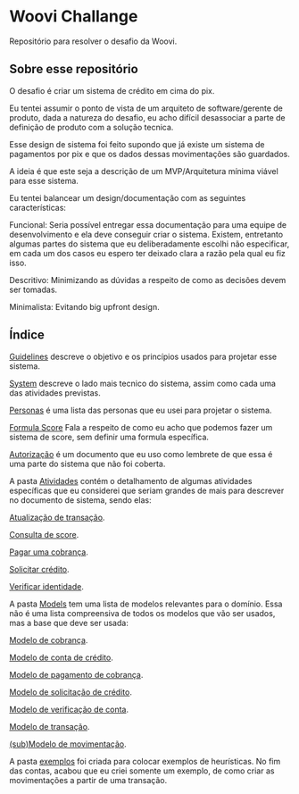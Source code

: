 # Woovi Challange

Repositório para resolver o desafio da Woovi.



## Sobre esse repositório

O desafio é criar um sistema de crédito em cima do pix.

Eu tentei assumir o ponto de vista de um arquiteto de software/gerente de produto, dada a natureza do desafio, eu acho difícil desassociar a parte de definição de produto com a solução tecnica.

Esse design de sistema foi feito supondo que já existe um sistema de pagamentos por pix e que os dados dessas movimentações são guardados.

A ideia é que este seja a descrição de um MVP/Arquitetura mínima viável para esse sistema.

Eu tentei balancear um design/documentação com as seguintes características:

Funcional: Seria possível entregar essa documentação para uma equipe de desenvolvimento e ela deve conseguir criar o sistema. Existem, entretanto algumas partes do sistema que eu deliberadamente escolhi não especificar, em cada um dos casos eu espero ter deixado clara a razão pela qual eu fiz isso.

Descritivo: Minimizando as dúvidas a respeito de como as decisões devem ser tomadas.

Minimalista: Evitando big upfront design.



## Índice

<a href="./guidelines.md">Guidelines</a> descreve o objetivo e os princípios usados para projetar esse sistema.

<a href="./system.md">System</a> descreve o lado mais tecnico do sistema, assim como cada uma das atividades previstas.

<a href="./personas.md">Personas</a> é uma lista das personas que eu usei para projetar o sistema.


<a href="./formula_score.md">Formula Score</a> Fala a respeito de como eu acho que podemos fazer um sistema de score, sem definir uma formula específica.

<a href="./autorizacao.md">Autorização</a> é um documento que eu uso como lembrete de que essa é uma parte do sistema que não foi coberta.

A pasta <a href="./atividades">Atividades</a> contém o detalhamento de algumas atividades específicas que eu considerei que seriam grandes de mais para descrever no documento de sistema, sendo elas:

<a href="./atividades/atualizacao_transacao.md">Atualização de transação</a>.

<a href="./atividades/consulta_score.md">Consulta de score</a>.

<a href="./atividades/pagamento_cobranca.md">Pagar uma cobrança</a>.

<a href="./atividades/solicitacao_credito.md">Solicitar crédito</a>.

<a href="./atividades/verificacao_identidade.md">Verificar identidade</a>.

A pasta <a href="./models"> Models</a> tem uma lista de modelos relevantes para o domínio. Essa não é uma lista compreensiva de todos os modelos que vão ser usados, mas a base que deve ser usada:

<a href="./models/cobranca.md">Modelo de cobrança</a>.

<a href="./models/conta_credito.md">Modelo de conta de crédito</a>.

<a href="./models/pagamento_cobranca.md">Modelo de pagamento de cobrança</a>.

<a href="./models/solicitacao_credito.md">Modelo de solicitação de crédito</a>.

<a href="./models/verificacao.md">Modelo de verificação de conta</a>.

<a href="./models/transacao.md">Modelo de transação</a>.

<a href="./models/movimentacao.md">(sub)Modelo de movimentação</a>.

A pasta <a href="./exemplos">exemplos</a> foi criada para colocar exemplos de heurísticas. No fim das contas, acabou que eu criei somente um exemplo, de como criar as movimentações a partir de uma transação.


